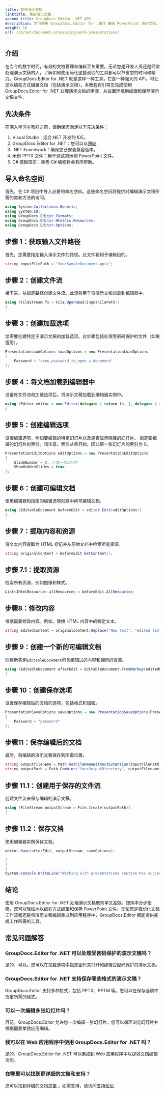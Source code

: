 ```yaml
---
title: 使用演示文稿
linktitle: 使用演示文稿
second_title: GroupDocs.Editor .NET API
description: 学习使用 GroupDocs.Editor for .NET 编辑 PowerPoint 演示文稿。按照此分步指南简化您的文档编辑过程。
weight: 16
url: /zh/net/document-processing/work-presentations/
---
```

## 介绍
在当今的数字时代，有效的文档管理和编辑至关重要。无论您是开发人员还是经常处理演示文稿的人，了解如何使用简化这些流程的工具都可以节省您的时间和精力。GroupDocs.Editor for .NET 就是这样一种工具，它是一种强大的 API，可让您以编程方式编辑文档（包括演示文稿）。本教程将引导您完成使用 GroupDocs.Editor for .NET 处理演示文稿的步骤，从设置环境到编辑和保存演示文稿文件。
## 先决条件
在深入学习本教程之前，请确保您满足以下先决条件：
1. Visual Studio：适合.NET 开发的 IDE。
2.  GroupDocs.Editor for .NET：您可以从[网站](https://releases.groupdocs.com/editor/net/).
3. .NET Framework：确保您已安装兼容版本。
4. 示例 PPTX 文件：用于测试的示例 PowerPoint 文件。
5. C# 基础知识：熟悉 C# 编程将会有所帮助。
## 导入命名空间
首先，在 C# 项目中导入必要的命名空间。这些命名空间将提供对编辑演示文稿所需的类和方法的访问。
```csharp
using System.Collections.Generic;
using System.IO;
using GroupDocs.Editor.Formats;
using GroupDocs.Editor.HtmlCss.Resources;
using GroupDocs.Editor.Options;
```
## 步骤 1：获取输入文件路径
首先，您需要指定输入演示文件的路径。此文件将用于编辑目的。
```csharp
string inputFilePath = "YourSampleDocument.pptx";
```
## 步骤 2：创建文件流
接下来，从指定路径创建文件流。此流将用于将演示文稿加载到编辑器中。
```csharp
using (FileStream fs = File.OpenRead(inputFilePath))
{
```
## 步骤 3：创建加载选项
您需要创建特定于演示文稿的加载选项。此步骤包括处理受密码保护的文件（如果适用）。

```csharp
PresentationLoadOptions loadOptions = new PresentationLoadOptions
{
    Password = "some_password_to_open_a_document"
};
```
## 步骤 4：将文档加载到编辑器中
准备好文件流和加载选项后，将演示文稿加载到编辑器实例中。
```csharp
using (Editor editor = new Editor(delegate { return fs; }, delegate { return loadOptions; }))
{
```
## 步骤 5：创建编辑选项
设置编辑选项，例如要编辑的特定幻灯片以及是否显示隐藏的幻灯片。
指定要编辑的幻灯片的索引。请注意，索引从零开始，因此第一张幻灯片的索引为 0。
```csharp
PresentationEditOptions editOptions = new PresentationEditOptions
{
    SlideNumber = 0, //第一张幻灯片
    ShowHiddenSlides = true
};
```
## 步骤 6：创建可编辑文档
使用编辑器和指定的编辑选项创建中间可编辑文档。
```csharp
using (EditableDocument beforeEdit = editor.Edit(editOptions))
{
```
## 步骤 7：提取内容和资源
将文本内容提取为 HTML 标记并从原始文档中检索所有资源。
```csharp
string originalContent = beforeEdit.GetContent();
```
## 步骤 7.1：提取资源
检索所有资源，例如图像和样式。
```csharp
List<IHtmlResource> allResources = beforeEdit.AllResources;
```
## 步骤8：修改内容
根据需要修改内容。例如，替换 HTML 内容中的特定文本。
```csharp
string editedContent = originalContent.Replace("New text", "edited text");
```
## 步骤 9：创建一个新的可编辑文档
创建新实例`EditableDocument`包含编辑过的内容和相同的资源。
```csharp
using (EditableDocument afterEdit = EditableDocument.FromMarkup(editedContent, allResources))
{
```
## 步骤 10：创建保存选项
设置保存编辑后的文档的选项，包括格式和加密。
```csharp
PresentationSaveOptions saveOptions = new PresentationSaveOptions(PresentationFormats.Pptm)
{
    Password = "password"
};
```
## 步骤11：保存编辑后的文档
最后，将编辑的演示文稿保存到所需位置。

```csharp
string outputFilename = Path.GetFileNameWithoutExtension(inputFilePath) + "." + saveOptions.OutputFormat.Extension;
string outputPath = Path.Combine("YourOutputDirectory", outputFilename);
```
## 步骤 11.1：创建用于保存的文件流
创建文件流来保存编辑的演示文稿。
```csharp
using (FileStream outputStream = File.Create(outputPath))
{
```
## 步骤 11.2：保存文档
使用编辑器实例保存文档。
```csharp
editor.Save(afterEdit, outputStream, saveOptions);
```
```csharp
}
}
}
System.Console.WriteLine("Working with presentations routine has successfully finished");
```
## 结论
使用 GroupDocs.Editor for .NET 处理演示文稿既简单又高效。按照本分步指南，您可以轻松地以编程方式编辑和保存 PowerPoint 文件。无论您是自动化文档工作流程还是将演示文稿编辑集成到应用程序中，GroupDocs.Editor 都能提供完成工作所需的工具。
## 常见问题解答
### GroupDocs.Editor for .NET 可以处理受密码保护的演示文稿吗？
是的，可以。您可以在加载选项中指定密码来打开和编辑受密码保护的演示文稿。
### GroupDocs.Editor for .NET 支持保存哪些格式的演示文稿？
GroupDocs.Editor 支持多种格式，包括 PPTX、PPTM 等。您可以在保存选项中指定所需的格式。
### 可以一次编辑多张幻灯片吗？
目前，GroupDocs.Editor 允许您一次编辑一张幻灯片。您可以循环浏览幻灯片并根据需要单独应用编辑。
### 我可以在 Web 应用程序中使用 GroupDocs.Editor for .NET 吗？
是的，GroupDocs.Editor for .NET 可以集成到 Web 应用程序中以提供文档编辑功能。
### 在哪里可以找到更详细的文档和支持？
您可以找到详细的文档[这里](https://tutorials.groupdocs.com/editor/net/) 。如需支持，请访问[支持论坛](https://forum.groupdocs.com/c/editor/20).